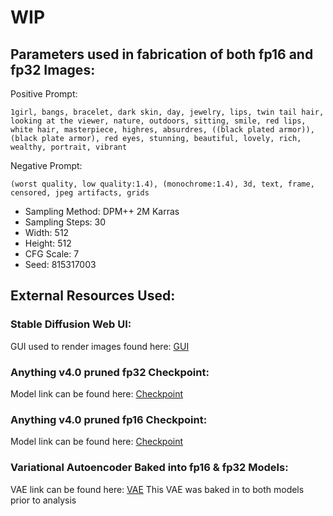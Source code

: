 # WIP

## Parameters used in fabrication of both fp16 and fp32 Images:

Positive Prompt:
```
1girl, bangs, bracelet, dark skin, day, jewelry, lips, twin tail hair, looking at the viewer, nature, outdoors, sitting, smile, red lips, white hair, masterpiece, highres, absurdres, ((black plated armor)), (black plate armor), red eyes, stunning, beautiful, lovely, rich, wealthy, portrait, vibrant
```

Negative Prompt:
```
(worst quality, low quality:1.4), (monochrome:1.4), 3d, text, frame, censored, jpeg artifacts, grids
```

* Sampling Method: DPM++ 2M Karras
* Sampling Steps: 30
* Width: 512
* Height: 512
* CFG Scale: 7
* Seed: 815317003

## External Resources Used:

### Stable Diffusion Web UI:

GUI used to render images found here: [GUI](https://github.com/AUTOMATIC1111/stable-diffusion-webui)

### Anything v4.0 pruned fp32 Checkpoint:

Model link can be found here: [Checkpoint](https://huggingface.co/andite/anything-v4.0/blob/main/anything-v4.0-pruned-fp32.ckpt)

### Anything v4.0 pruned fp16 Checkpoint:

Model link can be found here: [Checkpoint](https://huggingface.co/andite/anything-v4.0/blob/main/anything-v4.0-pruned-fp16.ckpt)

### Variational Autoencoder Baked into fp16 & fp32 Models:

VAE link can be found here: [VAE](https://huggingface.co/andite/anything-v4.0/blob/main/anything-v4.0.vae.pt)
This VAE was baked in to both models prior to analysis